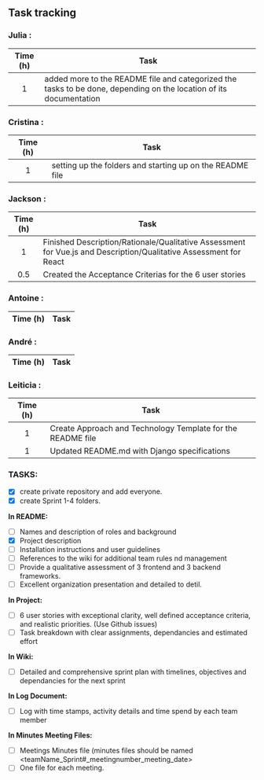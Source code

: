 ## Task tracking

### Julia :

| Time (h) | Task                                                                                                               |
| :------: | ------------------------------------------------------------------------------------------------------------------ |
|    1     | added more to the README file and categorized the tasks to be done, depending on the location of its documentation |

### Cristina :

| Time (h) | Task                                                      |
| :------: | --------------------------------------------------------- |
|    1     | setting up the folders and starting up on the README file |

### Jackson :

| Time (h) | Task                                                                                                              |
| :------: | ----------------------------------------------------------------------------------------------------------------- |
|    1     | Finished Description/Rationale/Qualitative Assessment for Vue.js and Description/Qualitative Assessment for React |
|   0.5    | Created the Acceptance Criterias for the 6 user stories                                                           |

### Antoine :

| Time (h) | Task |
| :------: | ---- |

### André :

| Time (h) | Task |
| :------: | ---- |

### Leiticia :

| Time (h) | Task                                                        |
| :------: | ----------------------------------------------------------- |
|    1     | Create Approach and Technology Template for the README file |
|    1     | Updated README.md with Django specifications                |

### TASKS:

- [x] create private repository and add everyone.
- [x] create Sprint 1-4 folders.

**In README:**

- [ ] Names and description of roles and background
- [x] Project description
- [ ] Installation instructions and user guidelines
- [ ] References to the wiki for additional team rules nd management
- [ ] Provide a qualitative assessment of 3 frontend and 3 backend frameworks.
- [ ] Excellent organization presentation and detailed to detil.

**In Project:**

- [ ] 6 user stories with exceptional clarity, well defined acceptance criteria, and realistic priorities. (Use Github issues)
- [ ] Task breakdown with clear assignments, dependancies and estimated effort

**In Wiki:**

- [ ] Detailed and comprehensive sprint plan with timelines, objectives and dependancies for the next sprint

**In Log Document:**

- [ ] Log with time stamps, activity details and time spend by each team member

**In Minutes Meeting Files:**

- [ ] Meetings Minutes file (minutes files should be named <teamName_Sprint#\_meetingnumber_meeting_date>
- [ ] One file for each meeting.
